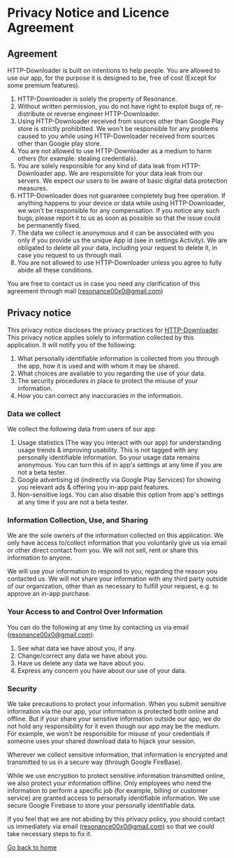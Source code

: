 # Privacy Notice and Licence Agreement

## Agreement
HTTP-Downloader is built on intentions to help people. You are allowed to use our app, for the purpose it is designed to be, free of cost (Except for some premium features).
1. HTTP-Downloader is solely the property of Resonance.
2. Without written permission, you do not have right to exploit bugs of, re-distribute or reverse engineer HTTP-Downloader. 
3. Using HTTP-Downloader received from sources other than Google Play store is strictly prohibitted. We won't be responsible for any problems caused to you while using HTTP-Downloader received from sources other than Google play store.
4. You are not allowed to use HTTP-Downloader as a medium to harm others (for example: stealing credentials).
5. You are solely responsible for any kind of data leak from HTTP-Downloader app. We are responsible for your data leak from our servers. We expect our users to be aware of basic digital data protection measures.
6. HTTP-Downloader does not guarantee completely bug free operation. If anything happens to your device or data while using HTTP-Downloader, we won't be responsible for any compensation. If you notice any such bugs, please report it to us as soon as possible so that the issue could be permanently fixed.
7. The data we collect is anonymous and it can be associated with you only if you provide us the unique App id (see in settings Activity). We are obligated to delete all your data, including your request to delete it, in case you request to us through mail.
8. You are not allowed to use HTTP-Downloader unless you agree to fully abide all these conditions.

You are free to contact us in case you need any clarification of this agreement through mail (resonance00x0@gmail.com)

## Privacy notice
This privacy notice discloses the privacy practices for [HTTP-Downloader](https://play.google.com/store/apps/details?id=resonance.http.httpdownloader). This privacy notice applies solely to information collected by this application. It will notify you of the following:
1. What personally identifiable information is collected from you through the app, how it is used and with whom it may be shared.
2. What choices are available to you regarding the use of your data.
3. The security procedures in place to protect the misuse of your information.
4. How you can correct any inaccuracies in the information.

### Data we collect
We collect the following data from users of our app
1. Usage statistics (The way you interact with our app) for understanding usage trends & improving usability. This is not tagged with any personally identifiable information. So your usage data remains anonymous. You can turn this of in app's settings at any time if you are not a beta tester.
2. Google advertising id (indirectly via Google Play Services) for showing you relevant ads & offering you in-app paid features.
3. Non-sensitive logs. You can also disable this option from app's settings at any time if you are not a beta tester.

### Information Collection, Use, and Sharing
We are the sole owners of the information collected on this application. We only have access to/collect information that you voluntarily give us via email or other direct contact from you. We will not sell, rent or share this information to anyone.

We will use your information to respond to you, regarding the reason you contacted us. We will not share your information with any third party outside of our organization, other than as necessary to fulfill your request, e.g. to approve an in-app purchase.

### Your Access to and Control Over Information
You can do the following at any time by contacting us via email (resonance00x0@gmail.com):
1. See what data we have about you, if any.
2. Change/correct any data we have about you.
3. Have us delete any data we have about you.
4. Express any concern you have about our use of your data.

### Security
We take precautions to protect your information. When you submit sensitive information via the our app, your information is protected both online and offline. But if your share your sensitive information outside our app, we do not hold any responsibility for it even though our app may be the medium. For example, we won't be responsible for misuse of your credentials if someone uses your shared download data to hijack your session.

Wherever we collect sensitive information, that information is encrypted and transmitted to us in a secure way (through Google FireBase).

While we use encryption to protect sensitive information transmitted online, we also protect your information offline. Only employees who need the information to perform a specific job (for example, billing or customer service) are granted access to personally identifiable information. We use secure Google Firebase to store your personally identifiable data.

If you feel that we are not abiding by this privacy policy, you should contact us immediately via email (resonance00x0@gmail.com) so that we could take necessary steps to fix it.

[Go back to home](https://resonance00x0.github.io/http-downloader/)
